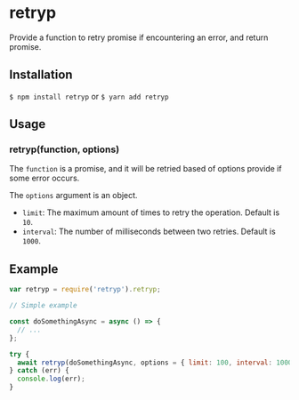 # retryp

Provide a function to retry promise if encountering an error, and return promise.

## Installation

`$ npm install retryp` or  `$ yarn add retryp` 

## Usage

### retryp(function, options)

The `function` is a promise, and it will be retried based of options provide if some error occurs.

The `options` argument is an object.
  - `limit`: The maximum amount of times to retry the operation. Default is `10`.
  - `interval`: The number of milliseconds between two retries. Default is `1000`. 

## Example
```js
var retryp = require('retryp').retryp;

// Simple example

const doSomethingAsync = async () => {
  // ...
};

try {
  await retryp(doSomethingAsync, options = { limit: 100, interval: 1000 });
} catch (err) {
  console.log(err);
}

```

